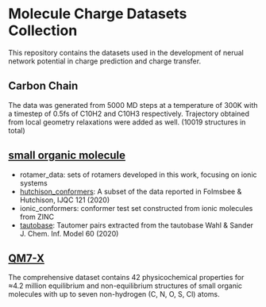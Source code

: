 # Molecule Charge Datasets Collection 
This repository contains the datasets used in the development of nerual network potential in charge prediction and charge transfer.
## Carbon Chain
The data was generated from 5000 MD steps at a temperature of 300K with a timestep of 0.5fs of C10H2 and C10H3 respectively. Trajectory obtained from local geometry relaxations were added as well. (10019 structures in total) 
## [small organic molecule](https://pubs.acs.org/doi/10.1021/acs.jctc.1c00821)
 - rotamer_data:  sets of rotamers developed in this work, focusing on ionic systems 
 - [hutchison_conformers](https://github.com/ghutchis/conformer-benchmark):  A subset of the data reported in Folmsbee & Hutchison, IJQC 121 (2020)
 - ionic_conformers:  conformer test set constructed from ionic molecules from ZINC
 - [tautobase](https://github.com/WahlOya/Tautobase):  Tautomer pairs extracted from the tautobase Wahl & Sander J. Chem. Inf. Model 60 (2020)

## [QM7-X](https://zenodo.org/record/4288677)
The comprehensive dataset contains 42 physicochemical properties for ≈4.2 million equilibrium and non-equilibrium structures of small organic molecules with up to seven non-hydrogen (C, N, O, S, Cl) atoms.